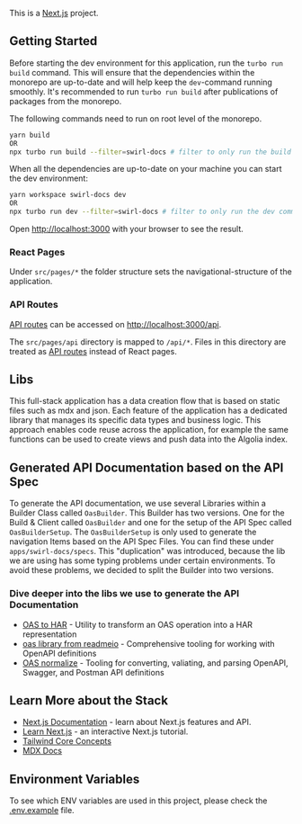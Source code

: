 This is a [Next.js](https://nextjs.org/) project.

## Getting Started

Before starting the dev environment for this application, run the
`turbo run build` command. This will ensure that the dependencies within the
monorepo are up-to-date and will help keep the `dev`-command running smoothly.
It's recommended to run `turbo run build` after publications of packages from
the monorepo.

The following commands need to run on root level of the monorepo.

```bash
yarn build
OR
npx turbo run build --filter=swirl-docs # filter to only run the build command for the swirl-docs app
```

When all the dependencies are up-to-date on your machine you can start the dev
environment:

```bash
yarn workspace swirl-docs dev
OR
npx turbo run dev --filter=swirl-docs # filter to only run the dev command for the swirl-docs app
```

Open [http://localhost:3000](http://localhost:3000) with your browser to see the
result.

### React Pages

Under `src/pages/*` the folder structure sets the navigational-structure of the
application.

### API Routes

[API routes](https://nextjs.org/docs/api-routes/introduction) can be accessed on
[http://localhost:3000/api](http://localhost:3000/api/hello).

The `src/pages/api` directory is mapped to `/api/*`. Files in this directory are
treated as [API routes](https://nextjs.org/docs/api-routes/introduction) instead
of React pages.

## Libs

This full-stack application has a data creation flow that is based on static
files such as mdx and json. Each feature of the application has a dedicated
library that manages its specific data types and business logic. This approach
enables code reuse across the application, for example the same functions can be
used to create views and push data into the Algolia index.

## Generated API Documentation based on the API Spec

To generate the API documentation, we use several Libraries within a Builder
Class called `OasBuilder`. This Builder has two versions. One for the Build &
Client called `OasBuilder` and one for the setup of the API Spec called
`OasBuilderSetup`. The `OasBuilderSetup` is only used to generate the navigation
Items based on the API Spec Files. You can find these under
`apps/swirl-docs/specs`. This "duplication" was introduced, because the lib we
are using has some typing problems under certain environments. To avoid these
problems, we decided to split the Builder into two versions.

### Dive deeper into the libs we use to generate the API Documentation

- [OAS to HAR](https://github.com/readmeio/oas-to-har#readme) - Utility to
  transform an OAS operation into a HAR representation
- [oas library from readmeio](https://github.com/readmeio/oas#readme) -
  Comprehensive tooling for working with OpenAPI definitions
- [OAS normalize](https://github.com/readmeio/oas-normalize#readme) - Tooling
  for converting, valiating, and parsing OpenAPI, Swagger, and Postman API
  definitions

## Learn More about the Stack

- [Next.js Documentation](https://nextjs.org/docs) - learn about Next.js
  features and API.
- [Learn Next.js](https://nextjs.org/learn) - an interactive Next.js tutorial.
- [Tailwind Core Concepts](https://tailwindcss.com/docs/utility-first)
- [MDX Docs](https://mdxjs.com/docs/)

## Environment Variables

To see which ENV variables are used in this project, please check the
[.env.example](.env.example) file.
